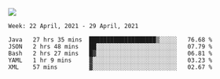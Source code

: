 <img align="center" src="https://github-readme-stats.vercel.app/api?username=bafuka&show_icons=true&icon_color=CE1D2D&text_color=718096&bg_color=ffffff&hide_title=true" />

<!--START_SECTION:waka-->
```text
Week: 22 April, 2021 - 29 April, 2021

Java   27 hrs 35 mins  ███████████████████▒░░░░░   76.68 % 
JSON   2 hrs 48 mins   ██░░░░░░░░░░░░░░░░░░░░░░░   07.79 % 
Bash   2 hrs 27 mins   █▓░░░░░░░░░░░░░░░░░░░░░░░   06.81 % 
YAML   1 hr 9 mins     ▓░░░░░░░░░░░░░░░░░░░░░░░░   03.23 % 
XML    57 mins         ▓░░░░░░░░░░░░░░░░░░░░░░░░   02.67 % 
```
<!--END_SECTION:waka-->

<!--
**bafuka/bafuka** is a ✨ _special_ ✨ repository because its `README.md` (this file) appears on your GitHub profile.

Here are some ideas to get you started:

- 🔭 I’m currently working on ...
- 🌱 I’m currently learning ...
- 👯 I’m looking to collaborate on ...
- 🤔 I’m looking for help with ...
- 💬 Ask me about ...
- 📫 How to reach me: ...
- 😄 Pronouns: ...
- ⚡ Fun fact: ...
-->
